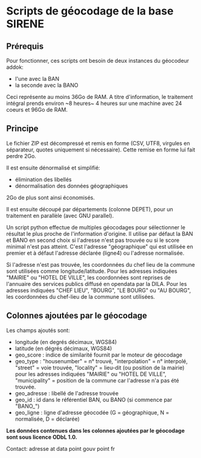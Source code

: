 # Scripts de géocodage de la base SIRENE

## Prérequis

Pour fonctionner, ces scripts ont besoin de deux instances du géocodeur addok:
- l'une avec la BAN
- la seconde avec la BANO

Ceci représente au moins 36Go de RAM.
A titre d'information, le traitement intégral prends environ ~8 heures~ 4 heures sur une machine avec 24 coeurs et 96Go de RAM.


## Principe

Le fichier ZIP est décompressé et remis en forme (CSV, UTF8, virgules en séparateur, quotes uniquement si nécessaire).
Cette remise en forme lui fait perdre 2Go.

Il est ensuite dénormalisé et simplifié:
- élimination des libellés
- dénormalisation des données géographiques

2Go de plus sont ainsi économisés.

Il est ensuite découpé par départements (colonne DEPET), pour un traitement en parallèle (avec GNU parallel).

Un script python effectue de multiples géocodages pour sélectionner le résultat le plus proche de l'information d'origine.
Il utilise par défaut la BAN et BANO en second choix si l'adresse n'est pas trouvée ou si le score minimal n'est pas atteint.
C'est l'adresse "géographique" qui est utilisée en premier et à défaut l'adresse déclarée (ligne4) ou l'adresse normalisée.

Si l'adresse n'est pas trouvée, les coordonnées du chef lieu de la commune sont utilisées comme longitude/latitude.
Pour les adresses indiquées "MAIRIE" ou "HOTEL DE VILLE", les coordonnées sont reprises de l'annuaire des services publics diffusé en opendata par la DILA.
Pour les adresses indiquées "CHEF LIEU", "BOURG", "LE BOURG" ou "AU BOURG", les coordonnées du chef-lieu de la commune sont utilisées.


## Colonnes ajoutées par le géocodage

Les champs ajoutés sont:
- longitude (en degrés décimaux, WGS84)
- latitude (en dégrés décimaux, WGS84)
- geo_score : indice de similarité fournit par le moteur de géocodage
- geo_type : "housenumber" = n° trouvé, "interpolation" = n° interpolé, "street" = voie trouvée, "locality" = lieu-dit (ou position de la mairie) pour les adresses indiquées "MAIRIE" ou "HOTEL DE VILLE",
"municipality" = position de la commune car l'adresse n'a pas été trouvée.
- geo_adresse : libellé de l'adresse trouvée
- geo_id : id dans le référentiel BAN, ou BANO (si commence par "BANO_")
- geo_ligne : ligne d'adresse géocodée (G = géographique, N = normalisée, D = déclarée)


**Les données contenues dans les colonnes ajoutées par le géocodage sont sous licence ODbL 1.0.**

Contact: adresse at data point gouv point fr
